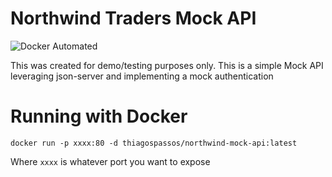 # Northwind Traders Mock API

![Docker Automated](https://img.shields.io/docker/automated/thiagospassos/northwind-mock-api.svg)

This was created for demo/testing purposes only. This is a simple Mock API leveraging json-server and implementing a mock authentication

# Running with Docker

`docker run -p xxxx:80 -d thiagospassos/northwind-mock-api:latest`

Where `xxxx` is whatever port you want to expose 